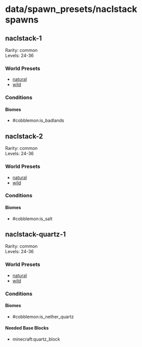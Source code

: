 # data/spawn_presets/naclstack spawns  
  
## naclstack-1  
Rarity: common  
Levels: 24-36  
  
### World Presets  
* [natural](/data/world_presets/natural.md)  
* [wild](/data/world_presets/wild.md)  
  
### Conditions  
  
#### Biomes  
  * #cobblemon:is_badlands
  
  
## naclstack-2  
Rarity: common  
Levels: 24-36  
  
### World Presets  
* [natural](/data/world_presets/natural.md)  
* [wild](/data/world_presets/wild.md)  
  
### Conditions  
  
#### Biomes  
  * #cobblemon:is_salt
  
  
## naclstack-quartz-1  
Rarity: common  
Levels: 24-36  
  
### World Presets  
* [natural](/data/world_presets/natural.md)  
* [wild](/data/world_presets/wild.md)  
  
### Conditions  
  
#### Biomes  
  * #cobblemon:is_nether_quartz
  
  
#### Needed Base Blocks  
  * minecraft:quartz_block
  

